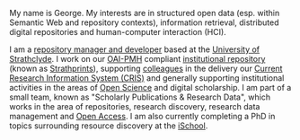 My name is George.  My interests are in structured open data (esp. within Semantic Web and repository contexts),  information retrieval, distributed digital repositories and  human-computer interaction (HCI).

I am a [repository manager and developer](https://www.strath.ac.uk/staff/macgregorgeorgemr/) based at the  [University of Strathclyde](http://www.strath.ac.uk/).  I work on our [OAI-PMH](http://www.openarchives.org/pmh/) compliant [institutional repository](https://en.wikipedia.org/wiki/Institutional_repository) (known as [Strathprints](https://strathprints.strath.ac.uk/)), supporting [colleagues](http://www.strath.ac.uk/rkes/) in the delivery our [Current Research Information System (CRIS)](http://www.eurocris.org) and generally supporting institutional activities in the areas of [Open Science](https://en.wikipedia.org/wiki/Open_science) and digital scholarship.  I am part of a small team, known as  "Scholarly Publications & Research Data", which works in the area of repositories, research discovery, research data management and [Open Access](https://en.wikipedia.org/wiki/Open_access). I am also currently completing a PhD in topics surrounding resource discovery at the [iSchool](https://www.strath.ac.uk/research/subjects/computerinformationscience/strathclydeischoolresearchgroup/).
